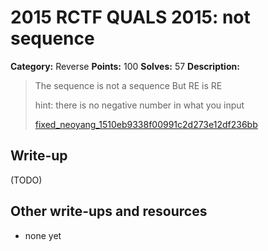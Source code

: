 # 2015 RCTF QUALS 2015: not sequence

**Category:** Reverse
**Points:** 100
**Solves:** 57
**Description:**

> The sequence is not a sequence But RE is RE
> 
> 
> hint: there is no negative number in what you input
> 
> 
> [fixed_neoyang_1510eb9338f00991c2d273e12df236bb](./fixed_neoyang_1510eb9338f00991c2d273e12df236bb)


## Write-up

(TODO)

## Other write-ups and resources

* none yet
